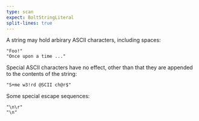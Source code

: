 ```yaml
---
type: scan
expect: BoltStringLiteral
split-lines: true
---
```


A string may hold arbirary ASCII characters, including spaces:

    "Foo!"
    "Once upon a time ..."

Special ASCII characters have no effect, other than that they are appended to
the contents of the string:

    "S+me w3!rd @SCII ch@r$"

Some special escape sequences:

    "\n\r"
    "\n"
